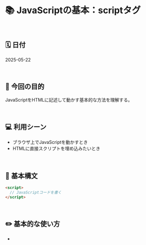 
# 📚 JavaScriptの基本：scriptタグ

<br>

## 🗓️ 日付
2025-05-22

<br>

## 🎯 今回の目的
JavaScriptをHTMLに記述して動かす基本的な方法を理解する。

<br>

## 💻 利用シーン
- ブラウザ上でJavaScriptを動かすとき
- HTMLに直接スクリプトを埋め込みたいとき

<br>

## 🔣 基本構文
```html
<script>
  // JavaScriptコードを書く
</script>
```

<br>

## ✏️ 基本的な使い方
-  <script>タグは基本的に<body>の終わりに置くのが望ましい（HTMLの読み込み後に動作させるため）。
- JavaScriptの関数を作り、HTMLのイベント（ボタンのクリックなど）に紐づける。

<br>

## 📂 使用ファイル
- [index.html](./index.html)   ：HTMLの基本構造とscriptの使い方・実用例

  <br>
  
## 💡 実用例の一部
```html
<body>

  <!-- ボタンをクリックすると changeText 関数が実行される -->
  <button onclick="changeText()">クリック</button>

  <!-- テキストを変更する対象の要素 -->
  <p id="text">元の文字</p>

  <script>
    // changeText 関数は、ボタンがクリックされたときに呼び出される
    function changeText() {
      // デバッグ用：アラートを表示して関数が呼ばれたことを確認
      alert("ボタンが押されました！");

      // id="text" の要素のテキストを変更する
      document.getElementById("text").textContent = "変更後の文字";
    }
  </script>

</body>
```

### 📝 解説ポイント

- `onclick` 属性でイベント実行
- `alert()` は処理を一時停止して状態を確認できる
- `document.getElementById("text")` で、HTMLの特定の要素にアクセス
- `textContent` でテキストを書き換える

<br>

## 🔗 類似メソッド・関連情報
- `console.log()`：開発者ツールで値を表示
- addEventListener()：イベント登録の標準的な書き方

<br>

## 📝 振り返り・ポイントまとめ
- 初心者はまず <script> タグを理解し、簡単な動作を試すことが大切。
- alert() は処理を止めるデバッグに便利。
